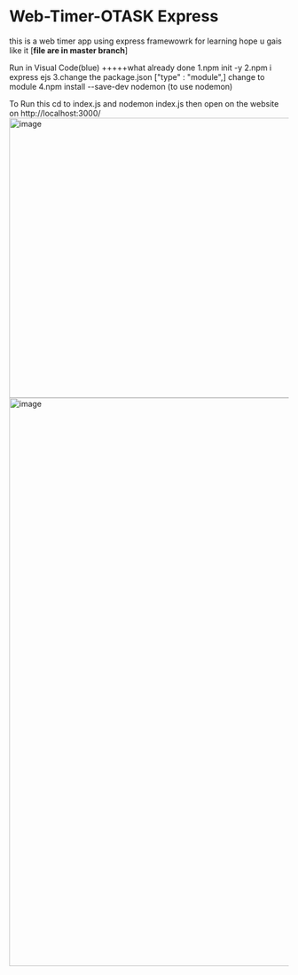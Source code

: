 # Web-Timer-OTASK Express 
this is a web timer app using express framewowrk for learning hope u gais like it
[**file are in master branch**]

Run in Visual Code(blue)
+++++what already done
1.npm init -y 
2.npm i express ejs
3.change the package.json ["type" : "module",] change to module
4.npm install --save-dev nodemon (to use nodemon)

To Run this cd to index.js and nodemon index.js then open on the website on http://localhost:3000/
<img width="1435" height="504" alt="image" src="https://github.com/user-attachments/assets/2cf8244f-89dc-4964-a1e0-0d8aa47f1db2" />
<img width="1919" height="1023" alt="image" src="https://github.com/user-attachments/assets/687ff2d6-ccfc-49b3-a876-6b219034f538" />
